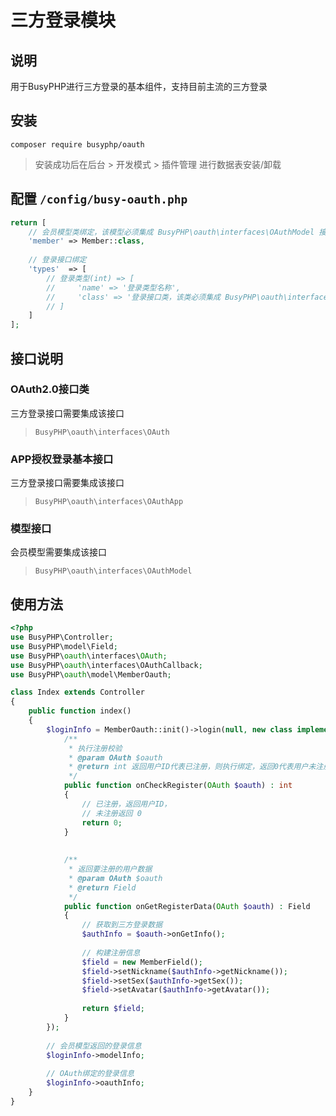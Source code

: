 三方登录模块
===============

## 说明

用于BusyPHP进行三方登录的基本组件，支持目前主流的三方登录

## 安装
```
composer require busyphp/oauth
```

> 安装成功后在后台 > 开发模式 > 插件管理 进行数据表安装/卸载

## 配置 `/config/busy-oauth.php`
```php
return [
    // 会员模型类绑定，该模型必须集成 BusyPHP\oauth\interfaces\OAuthModel 接口
    'member' => Member::class,
    
    // 登录接口绑定
    'types'  => [
        // 登录类型(int) => [
        //     'name' => '登录类型名称',
        //     'class' => '登录接口类，该类必须集成 BusyPHP\oauth\interfaces\OAuth 接口'
        // ]
    ]
];
```

## 接口说明

### OAuth2.0接口类

三方登录接口需要集成该接口

> `BusyPHP\oauth\interfaces\OAuth`

### APP授权登录基本接口

三方登录接口需要集成该接口

> `BusyPHP\oauth\interfaces\OAuthApp`

### 模型接口

会员模型需要集成该接口

> `BusyPHP\oauth\interfaces\OAuthModel`

## 使用方法

```php
<?php
use BusyPHP\Controller;
use BusyPHP\model\Field;
use BusyPHP\oauth\interfaces\OAuth;
use BusyPHP\oauth\interfaces\OAuthCallback;
use BusyPHP\oauth\model\MemberOauth;

class Index extends Controller
{
    public function index()
    {
        $loginInfo = MemberOauth::init()->login(null, new class implements OAuthCallback {
            /**
             * 执行注册校验
             * @param OAuth $oauth
             * @return int 返回用户ID代表已注册，则执行绑定，返回0代表用户未注册，则执行注册
             */
            public function onCheckRegister(OAuth $oauth) : int
            {
                // 已注册，返回用户ID，
                // 未注册返回 0
                return 0;
            }
    
    
            /**
             * 返回要注册的用户数据
             * @param OAuth $oauth
             * @return Field
             */
            public function onGetRegisterData(OAuth $oauth) : Field
            {
                // 获取到三方登录数据
                $authInfo = $oauth->onGetInfo();
                
                // 构建注册信息
                $field = new MemberField();
                $field->setNickname($authInfo->getNickname());
                $field->setSex($authInfo->getSex());
                $field->setAvatar($authInfo->getAvatar());
                
                return $field;
            }
        });
        
        // 会员模型返回的登录信息
        $loginInfo->modelInfo;
        
        // OAuth绑定的登录信息
        $loginInfo->oauthInfo;
    }
}
```